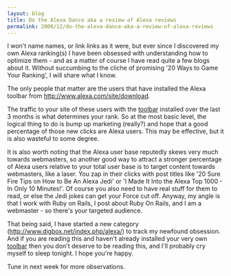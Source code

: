 ```yaml
---
layout: blog
title: Do the Alexa Dance aka a review of Alexa reviews
permalink: 2008/12/do-the-alexa-dance-aka-a-review-of-alexa-reviews
---
```


<p>I won&#039;t name names, or link links as it were, but ever since I discovered my own Alexa ranking(s) I have been obsessed with understanding how to optimize them - and as a matter of course I have read quite a few blogs about it. Without succumbing to the cliche of promising &#039;20 Ways to Game Your Ranking&#039;, I will share what I know.</p>
<p>The only people that matter are the users that have installed the Alexa toolbar from <a href="http://www.alexa.com/site/download">http://www.alexa.com/site/download</a>.</p>
<p>The traffic to your site of these users with the <a href="http://www.alexa.com/site/download">toolbar</a> installed over the last 3 months is what determines your rank. So at the most basic level, the logical thing to do is bump up marketing (really?) and hope that a good percentage of those new clicks are Alexa users. This may be effective, but it is also wasteful to some degree.</p>
<p>It is also worth noting that the Alexa user base reputedly skews very much towards webmasters, so another good way to attract a stronger percentage of Alexa users relative to your total user base is to target content towards webmasters, like a laser. You zap in their clicks with post titles like &#039;20 Sure Fire Tips on How to Be An Alexa Jedi&#039; or &#039;I Made It Into the Alexa Top 1000 - In Only 10 Minutes!&#039;. Of course you also need to have real stuff for them to read, or else the Jedi jokes can get your Force cut off. Anyway, my angle is that I work with Ruby on Rails, I post about Ruby On Rails, and I am a webmaster - so there&#039;s your targeted audience. </p>
<p>That being said, I have started a new category (<a href="http://www.digbox.net/index.php/alexa/" title="http://www.digbox.net/index.php/alexa/">http://www.digbox.net/index.php/alexa/</a>) to track my newfound obsession. And if you are reading this and haven&#039;t already installed your very own <a href="http://www.alexa.com/site/download">toolbar</a> then you don&#039;t deserve to be reading this, and I&#039;ll probably cry myself to sleep tonight. I hope you&#039;re happy.</p>
<p>Tune in next week for more observations.</p>

